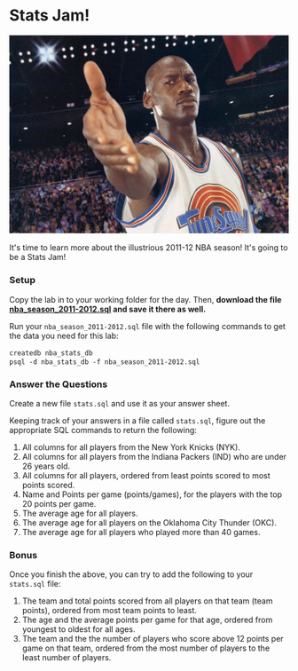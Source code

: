 # Stats Jam!

![](assets/mj-space-jam.png)

It's time to learn more about the illustrious 2011-12 NBA season! It's
going to be a Stats Jam!

### Setup

Copy the lab in to your working folder for the day. Then, **download the 
file [nba_season_2011-2012.sql][data] and save it there as well.**

Run your `nba_season_2011-2012.sql` file with the following commands to 
get the data you need for this lab:

```
createdb nba_stats_db
psql -d nba_stats_db -f nba_season_2011-2012.sql
```

### Answer the Questions

Create a new file `stats.sql` and use it as your answer sheet.

Keeping track of your answers in a file called `stats.sql`, figure 
out the appropriate SQL commands to return the following:

1.  All columns for all players from the New York Knicks (NYK).
2.  All columns for all players from the Indiana Packers (IND) who are 
    under 26 years old.
3.  All columns for all players, ordered from least points scored to 
    most points scored.
4.  Name and Points per game (points/games), for the players with the 
    top 20 points per game.
5.  The average age for all players.
6.  The average age for all players on the Oklahoma City Thunder (OKC).
7.  The average age for all players who played more than 40 games.

### Bonus

Once you finish the above, you can try to add the following to your 
`stats.sql` file:

1.  The team and total points scored from all players on that team 
    (team points), ordered from most team points to least.
2.  The age and the average points per game for that age, ordered from 
    youngest to oldest for all ages.
3.  The team and the the number of players who score above 12 points per
    game on that team, ordered from the most number of players to the 
    least number of players.

[data]: https://github.com/ga-instructors/lots_o_data/blob/master/sql/nba_season_2011-2012.sql
